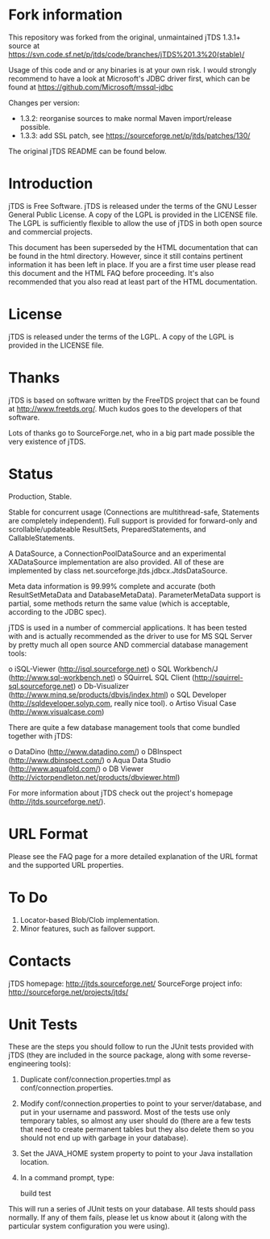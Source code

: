 Fork information
================

This repository was forked from the original, unmaintained jTDS 1.3.1+ source at https://svn.code.sf.net/p/jtds/code/branches/jTDS%201.3%20(stable)/
 
Usage of this code and or any binaries is at your own risk. I would strongly recommend to have a look at Microsoft's JDBC driver first, which can be found at https://github.com/Microsoft/mssql-jdbc

Changes per version:

* 1.3.2: reorganise sources to make normal Maven import/release possible.
* 1.3.3: add SSL patch, see https://sourceforge.net/p/jtds/patches/130/ 
 
The original jTDS README can be found below.
 
Introduction
============

jTDS is Free Software. jTDS is released under the terms of the GNU Lesser
General Public License. A copy of the LGPL is provided in the LICENSE file. The
LGPL is sufficiently flexible to allow the use of jTDS in both open source and
commercial projects.

This document has been superseded by the HTML documentation that can be found
in the html directory. However, since it still contains pertinent information
it has been left in place. If you are a first time user please read this
document and the HTML FAQ before proceeding. It's also recommended that you
also read at least part of the HTML documentation.


License
=======

jTDS is released under the terms of the LGPL. A copy of the LGPL is provided
in the LICENSE file.


Thanks
======

jTDS is based on software written by the FreeTDS project that can be found at
http://www.freetds.org/. Much kudos goes to the developers of that software.

Lots of thanks go to SourceForge.net, who in a big part made possible the very
existence of jTDS.


Status
======

Production, Stable.

Stable for concurrent usage (Connections are multithread-safe, Statements are
completely independent). Full support is provided for forward-only and
scrollable/updateable ResultSets, PreparedStatements, and CallableStatements.

A DataSource, a ConnectionPoolDataSource and an experimental XADataSource
implementation are also provided. All of these are implemented by class
net.sourceforge.jtds.jdbcx.JtdsDataSource.

Meta data information is 99.99% complete and accurate (both ResultSetMetaData
and DatabaseMetaData). ParameterMetaData support is partial, some methods
return the same value (which is acceptable, according to the JDBC spec).

jTDS is used in a number of commercial applications. It has been tested with and
is actually recommended as the driver to use for MS SQL Server by pretty much
all open source AND commercial database management tools:

 o iSQL-Viewer (http://isql.sourceforge.net)
 o SQL Workbench/J (http://www.sql-workbench.net)
 o SQuirreL SQL Client (http://squirrel-sql.sourceforge.net)
 o Db-Visualizer (http://www.minq.se/products/dbvis/index.html)
 o SQL Developer (http://sqldeveloper.solyp.com, really nice tool).
 o Artiso Visual Case (http://www.visualcase.com)

There are quite a few database management tools that come bundled together with
jTDS:

 o DataDino (http://www.datadino.com/)
 o DBInspect (http://www.dbinspect.com/)
 o Aqua Data Studio (http://www.aquafold.com/)
 o DB Viewer (http://victorpendleton.net/products/dbviewer.html)

For more information about jTDS check out the project's homepage
(http://jtds.sourceforge.net/).


URL Format
==========

Please see the FAQ page for a more detailed explanation of the URL format and
the supported URL properties.


To Do
=====

1. Locator-based Blob/Clob implementation.
2. Minor features, such as failover support.


Contacts
========

jTDS homepage:            http://jtds.sourceforge.net/
SourceForge project info: http://sourceforge.net/projects/jtds/


Unit Tests
==========

These are the steps you should follow to run the JUnit tests provided with jTDS
(they are included in the source package, along with some reverse-engineering
tools):

1. Duplicate conf/connection.properties.tmpl as conf/connection.properties.

2. Modify conf/connection.properties to point to your server/database, and put
in your username and password. Most of the tests use only temporary tables, so
almost any user should do (there are a few tests that need to create permanent
tables but they also delete them so you should not end up with garbage in your
database).

3. Set the JAVA_HOME system property to point to your Java installation
location.

4. In a command prompt, type:

   build test

This will run a series of JUnit tests on your database. All tests should pass
normally. If any of them fails, please let us know about it (along with the
particular system configuration you were using).

